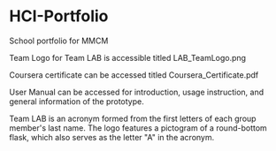 # HCI-Portfolio

School portfolio for MMCM

Team Logo for Team LAB is accessible titled LAB_TeamLogo.png

Coursera certificate can be accessed titled Coursera_Certificate.pdf

User Manual can be accessed for introduction, usage instruction, and general information of the prototype.

Team LAB is an acronym formed from the first letters of each group member's last name. The logo features a pictogram of a round-bottom flask, which also serves as the letter "A" in the acronym.
